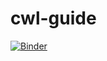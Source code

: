 # cwl-guide

[![Binder](https://mybinder.org/badge_logo.svg)](https://mybinder.org/v2/gh/cwl-for-eo/vscode-binder/master?urlpath=git-pull%3Frepo%3Dhttps%253A%252F%252Fgithub.com%252Fcwl-for-eo%252Fcwl-guide.git%26urlpath%3D%252Fvscode%252F%253Ffolder%253D%252Fhome%252Fjovyan%26branch%3Dmain)
